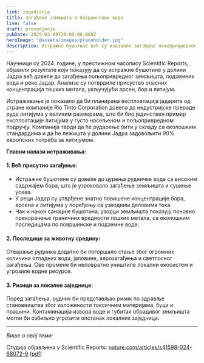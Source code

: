 ```yaml
---
link: zagadjenje
title: Загађење земљишта и површинских вода 
live: false
draft: prevodjenje
pubDate: 2025-03-09T20:00:00.000Z
heroImage: "@assets/images/placeholder.jpg"
description: Истражне бушотине већ су изазвале загађење пољопривредног земљишта, подземних вода и реке Јадар тешким металима (арсен, бор, литијум). Постоје велики ризици за резерве подземних вода.
---
```

Научници су 2024. године, у престижном часопису Scientific Reports, објавили резултате који показују да су истражне бушотине у долини Јадра већ довеле до загађења пољопривредног земљишта, подземних вода и реке Јадар. Анализе су потврдиле присуство опасних концентрација тешких метала, укључујући арсен, бор и литијум.

Истраживање је показало да би планирана експлоатација јадарита од стране компаније Rio Tinto Corporation довела до индустријске прераде руде литијума у великим размерама, што би био јединствен пример експлоатације литијума у густо насељеном и пољопривредном подручју. Компанија тврди да ће рударење бити у складу са еколошким стандардима и да ће лежишта у долини Јадра задовољити 90% европских потреба за литијумом.

**Главни налази истраживања:**
#### 1. Већ присутно загађење:
- Истражне бушотине су довеле до цурења рудничке воде са високим садржајем бора, што је узроковало загађење земљишта и сушење усева.
- У реци Јадар су утврђене знатно повишене концентрације бора, арсена и литијума у поређењу са узводним деловима тока.
- Чак и након санације бушотина, узорци земљишта показују поновно прекорачење граничних вредности тешких метала, са еколошким последицама по површинске и подземне воде.

#### 2. Последице за животну средину:
Отварање рудника додатно би погоршало стање због огромних количина отпадних вода, јаловине, аерозагађења и светлосног загађења. Ове промене би неповратно уништиле локални екосистем и угрозиле водне ресурсе.

#### 3. Ризици за локалне заједнице:
Поред загађења, рудник би представљао ризик по здравље становништва због изложености токсичним материјама, буци и прашини. Контаминација извора воде и губитак обрадивог земљишта могли би озбиљно угрозити опстанак локалних заједница.

<hr/>

*Више о овој теми:*

Студија објављена у Scientific Reports: [nature.com/articles/s41598-024-68072-9](https://www.nature.com/articles/s41598-024-68072-9) ([pdf](https://drive.google.com/file/d/15hyzrEE5Pl_KMXrth66BuKOEl3CyD7Kc/view?usp=drive_link))
